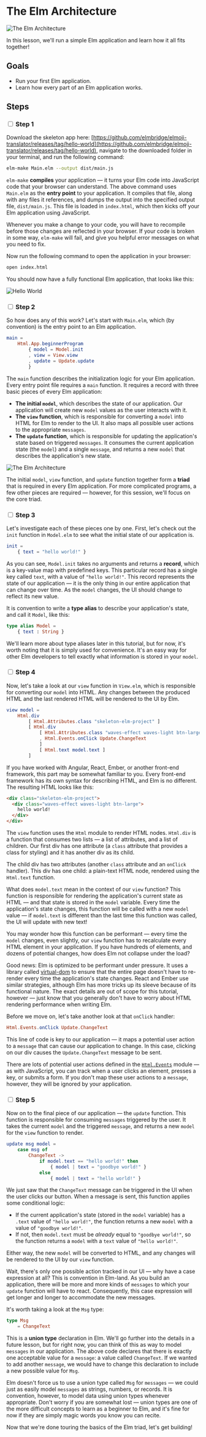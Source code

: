 # The Elm Architecture

![The Elm Architecture](images/elm-architecture-1.jpeg)

In this lesson, we'll run a simple Elm application and learn how it all fits together!

## Goals

  - Run your first Elm application.
  - Learn how every part of an Elm application works.

## Steps

### <input type="checkbox"> Step 1

Download the skeleton app here: [https://github.com/elmbridge/elmoji-translator/releases/tag/hello-world](https://github.com/elmbridge/elmoji-translator/releases/tag/hello-world), navigate to the downloaded folder in your terminal, and run the following command:

```sh
elm-make Main.elm --output dist/main.js
```

`elm-make` **compiles** your application — it turns your Elm code into JavaScript code that your browser can understand. The above command uses `Main.elm` as the **entry point** to your application. It compiles that file, along with any files it references, and dumps the output into the specified output file, `dist/main.js`. This file is loaded in `index.html`, which then kicks off your Elm application using JavaScript.

Whenever you make a change to your code, you will have to recompile before those changes are reflected in your browser. If your code is broken in some way, `elm-make` will fail, and give you helpful error messages on what you need to fix.

Now run the following command to open the application in your browser:

```sh
open index.html
```

You should now have a fully functional Elm application, that looks like this:

![Hello World](images/hello-world.gif)

### <input type="checkbox"> Step 2

So how does any of this work? Let's start with `Main.elm`, which (by convention) is the entry point to an Elm application.


```elm
main =
    Html.App.beginnerProgram
        { model = Model.init
        , view = View.view
        , update = Update.update
        }
```

The `main` function describes the initialization logic for your Elm application. Every entry point file requires a `main` function. It requires a record with three basic pieces of every Elm application:

- **The initial `model`**, which describes the state of our application. Our application will create new `model` values as the user interacts with it.
- **The `view` function**, which is responsible for converting a `model` into HTML for Elm to render to the UI. It also maps all possible user actions to the appropriate `messages`.
- **The `update` function**, which is responsible for updating the application's state based on triggered `messages`. It consumes the current application state (the `model`) and a single `message`, and returns a new `model` that describes the application's new state.

![The Elm Architecture](images/elm-architecture-4.jpeg)

The initial `model`, `view` function, and `update` function together form a **triad** that is required in every Elm application. For more complicated programs, a few other pieces are required — however, for this session, we'll focus on the core triad.

### <input type="checkbox"> Step 3

Let's investigate each of these pieces one by one. First, let's check out the `init` function in `Model.elm` to see what the initial state of our application is.

```elm
init =
    { text = "hello world!" }
```

As you can see, `Model.init` takes no arguments and returns a **record**, which is a key-value map with predefined keys. This particular record has a single key called `text`, with a value of `"hello world!"`. This record represents the state of our application — it is the only thing in our entire application that can change over time. As the `model` changes, the UI should change to reflect its new value.

It is convention to write a **type alias** to describe your application's state, and call it `Model`, like this:

```elm
type alias Model =
    { text : String }
```

We'll learn more about type aliases later in this tutorial, but for now, it's worth noting that it is simply used for convenience. It's an easy way for other Elm developers to tell exactly what information is stored in your `model`.

### <input type="checkbox"> Step 4

Now, let's take a look at our `view` function in `View.elm`, which is responsible for converting our `model` into HTML. Any changes between the produced HTML and the last rendered HTML will be rendered to the UI by Elm.

```elm
view model =
    Html.div
        [ Html.Attributes.class "skeleton-elm-project" ]
        [ Html.div
            [ Html.Attributes.class "waves-effect waves-light btn-large"
            , Html.Events.onClick Update.ChangeText
            ]
            [ Html.text model.text ]
        ]
```

If you have worked with Angular, React, Ember, or another front-end framework, this part may be somewhat familiar to you. Every front-end framework has its own syntax for describing HTML, and Elm is no different. The resulting HTML looks like this:


```html
<div class="skeleton-elm-project">
  <div class="waves-effect waves-light btn-large">
    hello world!
  </div>
</div>
```

The `view` function uses the `Html` module to render HTML nodes. `Html.div` is a function that consumes two lists — a list of attributes, and a list of children. Our first div has one attribute (a `class` attribute that provides a class for styling) and it has another div as its child.

The child div has two attributes (another `class` attribute and an `onClick` handler). This div has one child: a plain-text HTML node, rendered using the `Html.text` function.

What does `model.text` mean in the context of our `view` function? This function is responsible for rendering the application's current state as HTML — and that state is stored in the `model` variable. Every time the application's state changes, this function will be called with a new `model` value — if `model.text` is different than the last time this function was called, the UI will update with new text!

You may wonder how this function can be performant — every time the `model` changes, even slightly, our `view` function has to recalculate every HTML element in your application. If you have hundreds of elements, and dozens of potential changes, how does Elm not collapse under the load?

Good news: Elm is optimized to be performant under pressure. It uses a library called [virtual-dom](https://github.com/elm-lang/virtual-dom) to ensure that the entire page doesn't have to re-render every time the application's state changes. React and Ember use similar strategies, although Elm has more tricks up its sleeve because of its functional nature. The exact details are out of scope for this tutorial, however — just know that you generally don't have to worry about HTML rendering performance when writing Elm.

Before we move on, let's take another look at that `onClick` handler:

```elm
Html.Events.onClick Update.ChangeText
```

This line of code is key to our application — it maps a potential user action to a `message` that can cause our application to change. In this case, clicking on our div causes the `Update.ChangeText` message to be sent.

There are lots of potential user actions defined in the [`Html.Events`](http://package.elm-lang.org/packages/elm-lang/html/latest/Html-Events) module — as with JavaScript, you can track when a user clicks an element, presses a key, or submits a form. If you don't map these user actions to a `message`, however, they will be ignored by your application.


### <input type="checkbox"> Step 5

Now on to the final piece of our application — the `update` function. This function is responsible for consuming `messages` triggered by the user. It takes the current `model` and the triggered `message`, and returns a new `model` for the `view` function to render.

```elm
update msg model =
    case msg of
        ChangeText ->
            if model.text == "hello world!" then
                { model | text = "goodbye world!" }
            else
                { model | text = "hello world!" }
```

We just saw that the `ChangeText` message can be triggered in the UI when the user clicks our button. When a message is sent, this function applies some conditional logic:

- If the current application's state (stored in the `model` variable) has a `.text` value of `"hello world!"`, the function returns a new `model` with a value of `"goodbye world!"`.
- If not, then `model.text` must be *already* equal to `"goodbye world!"`, so the function returns a `model` with a `text` value  of `"hello world!"`.

Either way, the new `model` will be converted to HTML, and any changes will be rendered to the UI by our `view` function.

Wait, there's only one possible action tracked in our UI — why have a case expression at all?  This is convention in Elm-land. As you build an application, there will be more and more kinds of `messages` to which your `update` function will have to react. Consequently, this case expression will get longer and longer to accommodate the new messages.

It's worth taking a look at the `Msg` type:

```elm
type Msg
    = ChangeText
```

This is a **union type** declaration in Elm. We'll go further into the details in a future lesson, but for right now, you can think of this as way to model `messages` in our application. The above code declares that there is exactly one acceptable value for a `message`: a value called `ChangeText`. If we wanted to add another `message`, we would have to change this declaration to include a new possible value for `Msg`.

Elm doesn't force us to use a union type called `Msg` for `messages` — we could just as easily model `messages` as strings, numbers, or records. It is convention, however, to model data using union types whenever appropriate. Don't worry if you are somewhat lost — union types are one of the more difficult concepts to learn as a beginner to Elm, and it's fine for now if they are simply magic words you know you can recite.

Now that we're done touring the basics of the Elm triad, let's get building!
